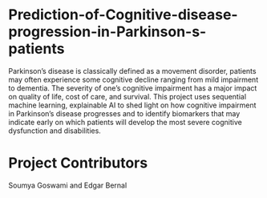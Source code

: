 # Prediction-of-Cognitive-disease-progression-in-Parkinson-s-patients
Parkinson’s disease is classically defined as a movement disorder, patients may often experience some cognitive decline ranging from mild impairment to dementia. The severity of one’s cognitive impairment has a major impact on quality of life, cost of care, and survival. This project  uses sequential machine learning, explainable AI to shed light on how cognitive impairment in Parkinson’s disease progresses and to identify biomarkers that may indicate early on which patients will develop the most severe cognitive dysfunction and disabilities.

# Project Contributors
Soumya Goswami and Edgar Bernal
